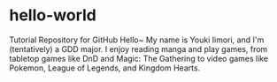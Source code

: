 # hello-world
Tutorial Repository for GitHub
Hello~ My name is Youki Iimori, and I'm (tentatively) a GDD major. I enjoy reading manga and play games, from tabletop games like DnD and 
Magic: The Gathering to video games like Pokemon, League of Legends, and Kingdom Hearts. 
